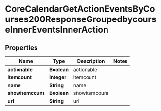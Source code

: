 

# CoreCalendarGetActionEventsByCourses200ResponseGroupedbycourseInnerEventsInnerAction


## Properties

| Name | Type | Description | Notes |
|------------ | ------------- | ------------- | -------------|
|**actionable** | **Boolean** | actionable |  |
|**itemcount** | **Integer** | itemcount |  |
|**name** | **String** | name |  |
|**showitemcount** | **Boolean** | showitemcount |  |
|**url** | **String** | url |  |



